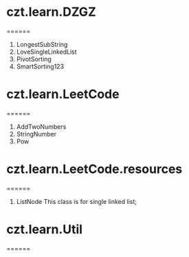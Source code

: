 # czt.learn.DZGZ
======
1. LongestSubString
2. LoveSingleLinkedList
3. PivotSorting
4. SmartSorting123

# czt.learn.LeetCode
======
1. AddTwoNumbers
2. StringNumber
3. Pow

# czt.learn.LeetCode.resources
======
1. ListNode
This class is for single linked list;

# czt.learn.Util
======
